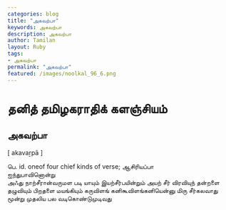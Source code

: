 ```yaml
---  
categories: blog  
title: "அகவற்பா"
keywords: அகவற்பா  
description: அகவற்பா
author: Tamilan  
layout: Ruby  
tags:     
- அகவற்பா
permalink: "அகவற்பா"  
featured: /images/noolkal_96_6.png  
--- 
```

# தனித் தமிழகராதிக் களஞ்சியம்
## அகவற்பா

[ akavaṟpā ]  
  
பெ. id. oneof four chief kinds of verse; ஆசிரியப்பா  
ஐந்துபாவினொன்று  
அஃது நாற்சீரான்வருமள படி யாயும் இயற்சீர்பயின்றும் அயற் சீர் விரவியுந் தன்றளை தழுவியும் பிறதளை மயங்கியும் கருவிளங் கனிகூவிளங்கனியென்னு மிரு சீர்கலவாது மூன்று முதலிய பல வடிகொண்டுமுடிவது